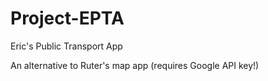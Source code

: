 # Project-EPTA
Eric's Public Transport App

An alternative to Ruter's map app (requires Google API key!)
